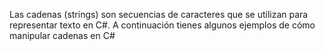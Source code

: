 Las cadenas (strings) son secuencias de caracteres que se utilizan para representar texto en C#. A continuación tienes algunos ejemplos de cómo manipular cadenas en C#